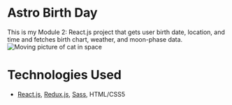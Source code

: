 # Astro Birth Day
This is my Module 2: React.js project that gets user birth date, location, and time and fetches birth chart, weather, and moon-phase data.
![Moving picture of cat in space](https://media2.giphy.com/media/QWRTFvymri1XABdEFA/giphy.gif?cid=ecf05e472037bj7a9gpg7n224w7akcmln4nroyjo99npve7k&ep=v1_stickers_search&rid=giphy.gif)

# Technologies Used
- [React.js](https://react.dev/), [Redux.js](https://redux.js.org/), [Sass](https://sass-lang.com/), HTML/CSS5